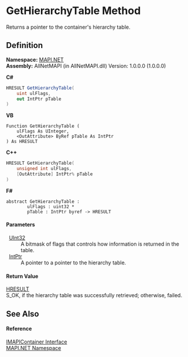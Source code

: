 # GetHierarchyTable Method


Returns a pointer to the container's hierarchy table.



## Definition
**Namespace:** <a href="5bef4637-66f8-16d4-e5f4-4d0da57a1538.md">MAPI.NET</a>  
**Assembly:** AllNetMAPI (in AllNetMAPI.dll) Version: 1.0.0.0 (1.0.0.0)

**C#**
``` C#
HRESULT GetHierarchyTable(
	uint ulFlags,
	out IntPtr pTable
)
```
**VB**
``` VB
Function GetHierarchyTable ( 
	ulFlags As UInteger,
	<OutAttribute> ByRef pTable As IntPtr
) As HRESULT
```
**C++**
``` C++
HRESULT GetHierarchyTable(
	unsigned int ulFlags, 
	[OutAttribute] IntPtr% pTable
)
```
**F#**
``` F#
abstract GetHierarchyTable : 
        ulFlags : uint32 * 
        pTable : IntPtr byref -> HRESULT 
```



#### Parameters
<dl><dt>  <a href="https://learn.microsoft.com/dotnet/api/system.uint32" target="_blank" rel="noopener noreferrer">UInt32</a></dt><dd>A bitmask of flags that controls how information is returned in the table.</dd><dt>  <a href="https://learn.microsoft.com/dotnet/api/system.intptr" target="_blank" rel="noopener noreferrer">IntPtr</a></dt><dd>A pointer to a pointer to the hierarchy table.</dd></dl>

#### Return Value
<a href="50596607-a328-ef10-6ea9-0448fbb7d197.md">HRESULT</a>  
S_OK, if the hierarchy table was successfully retrieved; otherwise, failed.

## See Also


#### Reference
<a href="d9a68088-6545-338f-9dc8-439874dbd7a1.md">IMAPIContainer Interface</a>  
<a href="5bef4637-66f8-16d4-e5f4-4d0da57a1538.md">MAPI.NET Namespace</a>  

